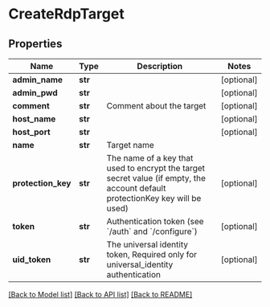 # CreateRdpTarget

## Properties
Name | Type | Description | Notes
------------ | ------------- | ------------- | -------------
**admin_name** | **str** |  | [optional] 
**admin_pwd** | **str** |  | [optional] 
**comment** | **str** | Comment about the target | [optional] 
**host_name** | **str** |  | [optional] 
**host_port** | **str** |  | [optional] 
**name** | **str** | Target name | 
**protection_key** | **str** | The name of a key that used to encrypt the target secret value (if empty, the account default protectionKey key will be used) | [optional] 
**token** | **str** | Authentication token (see &#x60;/auth&#x60; and &#x60;/configure&#x60;) | [optional] 
**uid_token** | **str** | The universal identity token, Required only for universal_identity authentication | [optional] 

[[Back to Model list]](../README.md#documentation-for-models) [[Back to API list]](../README.md#documentation-for-api-endpoints) [[Back to README]](../README.md)


